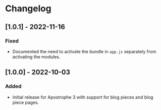 # Changelog

## [1.0.1] - 2022-11-16

### Fixed

- Documented the need to activate the bundle in `app.js` separately from activating the modules.

## [1.0.0] - 2022-10-03

### Added

- Initial release for Apostrophe 3 with support for blog pieces and blog piece pages.
